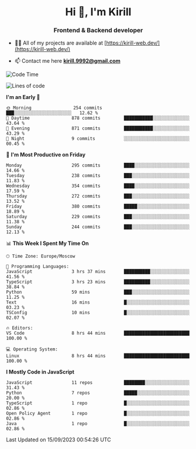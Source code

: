 <h1 align="center">Hi 👋, I'm Kirill</h1>
<h3 align="center">Frontend & Backend developer</h3>

- 👨‍💻 All of my projects are available at [https://kirill-web.dev/](https://kirill-web.dev/)

- 📫 Contact me here **kirill.9992@gmail.com**











<!--START_SECTION:waka-->
![Code Time](http://img.shields.io/badge/Code%20Time-1%2C439%20hrs%2036%20mins-blue)

![Lines of code](https://img.shields.io/badge/From%20Hello%20World%20I%27ve%20Written-3.1%20million%20lines%20of%20code-blue)

**I'm an Early 🐤** 

```text
🌞 Morning                254 commits         ███░░░░░░░░░░░░░░░░░░░░░░   12.62 % 
🌆 Daytime                878 commits         ███████████░░░░░░░░░░░░░░   43.64 % 
🌃 Evening                871 commits         ███████████░░░░░░░░░░░░░░   43.29 % 
🌙 Night                  9 commits           ░░░░░░░░░░░░░░░░░░░░░░░░░   00.45 % 
```
📅 **I'm Most Productive on Friday** 

```text
Monday                   295 commits         ████░░░░░░░░░░░░░░░░░░░░░   14.66 % 
Tuesday                  238 commits         ███░░░░░░░░░░░░░░░░░░░░░░   11.83 % 
Wednesday                354 commits         ████░░░░░░░░░░░░░░░░░░░░░   17.59 % 
Thursday                 272 commits         ███░░░░░░░░░░░░░░░░░░░░░░   13.52 % 
Friday                   380 commits         █████░░░░░░░░░░░░░░░░░░░░   18.89 % 
Saturday                 229 commits         ███░░░░░░░░░░░░░░░░░░░░░░   11.38 % 
Sunday                   244 commits         ███░░░░░░░░░░░░░░░░░░░░░░   12.13 % 
```


📊 **This Week I Spent My Time On** 

```text
🕑︎ Time Zone: Europe/Moscow

💬 Programming Languages: 
JavaScript               3 hrs 37 mins       ██████████░░░░░░░░░░░░░░░   41.56 % 
TypeScript               3 hrs 23 mins       ██████████░░░░░░░░░░░░░░░   38.84 % 
Python                   59 mins             ███░░░░░░░░░░░░░░░░░░░░░░   11.25 % 
Text                     16 mins             █░░░░░░░░░░░░░░░░░░░░░░░░   03.23 % 
TSConfig                 10 mins             █░░░░░░░░░░░░░░░░░░░░░░░░   02.07 % 

🔥 Editors: 
VS Code                  8 hrs 44 mins       █████████████████████████   100.00 % 

💻 Operating System: 
Linux                    8 hrs 44 mins       █████████████████████████   100.00 % 
```

**I Mostly Code in JavaScript** 

```text
JavaScript               11 repos            ████████░░░░░░░░░░░░░░░░░   31.43 % 
Python                   7 repos             █████░░░░░░░░░░░░░░░░░░░░   20.00 % 
TypeScript               1 repo              █░░░░░░░░░░░░░░░░░░░░░░░░   02.86 % 
Open Policy Agent        1 repo              █░░░░░░░░░░░░░░░░░░░░░░░░   02.86 % 
Java                     1 repo              █░░░░░░░░░░░░░░░░░░░░░░░░   02.86 % 
```




 Last Updated on 15/09/2023 00:54:26 UTC
<!--END_SECTION:waka-->
